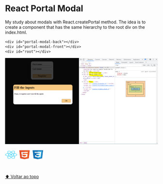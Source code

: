 # React Portal Modal

My study about modals with React.createPortal method.
The idea is to create a component that has the same hierarchy to the root div on the index.html.

```
<div id="portal-modal-back"></div>
<div id="portal-modal-front"></div>
<div id="root"></div>
```

<img src="Exemple.PNG" alt="Demo">

<div style="display: inline_block"><br>
<img align="center" alt="React" height="30" width="40" src="https://raw.githubusercontent.com/devicons/devicon/master/icons/react/react-original.svg">
<img align="center" alt="HTML" height="30" width="40" src="https://raw.githubusercontent.com/devicons/devicon/master/icons/html5/html5-original.svg">
<img align="center" alt="CSS" height="30" width="40" src="https://raw.githubusercontent.com/devicons/devicon/master/icons/css3/css3-original.svg">
</div>
<br><br>

[⬆ Voltar ao topo](#cs50-project-1)<br>
